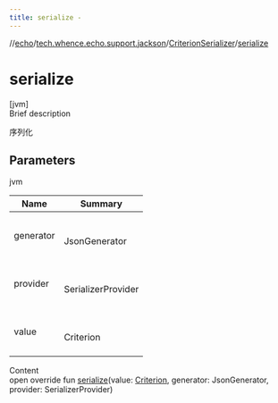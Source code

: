 ```yaml
---
title: serialize -
---
```

//[echo](../../index.md)/[tech.whence.echo.support.jackson](../index.md)/[CriterionSerializer](index.md)/[serialize](serialize.md)



# serialize  
[jvm]  
Brief description  


序列化



## Parameters  
  
jvm  
  
|  Name|  Summary| 
|---|---|
| generator| <br><br>JsonGenerator<br><br>
| provider| <br><br>SerializerProvider<br><br>
| value| <br><br>Criterion<br><br>
  
  
Content  
open override fun [serialize](serialize.md)(value: [Criterion](../../tech.whence.echo.rpc.request.search.criterion/-criterion/index.md), generator: JsonGenerator, provider: SerializerProvider)  



